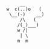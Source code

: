 ```                                                            
                                                      __       
                                                 w  c(..)o   ( 
                                                  \__(-)    __)
                                                      /\   (   
                                                     /(_)___)  
                                                     w /|      
                                                      | \      
                                                     m  m      
```                                                            
